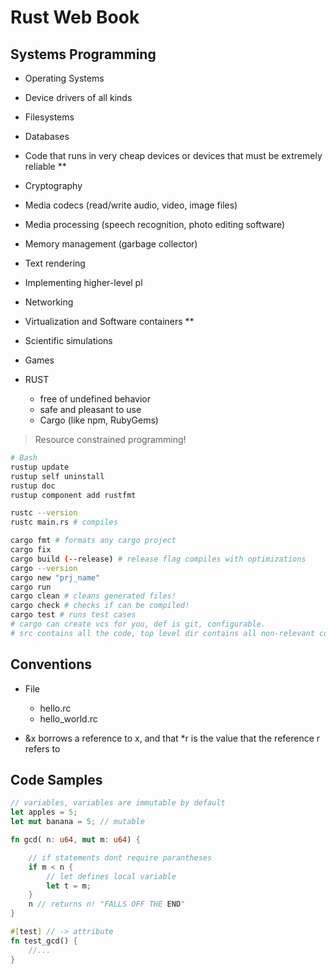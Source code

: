 # Rust Web Book

## Systems Programming
* Operating Systems
* Device drivers of all kinds
* Filesystems
* Databases
* Code that runs in very cheap devices or devices that must be extremely reliable **
* Cryptography
* Media codecs (read/write audio, video, image files)
* Media processing (speech recognition, photo editing software)
* Memory management (garbage collector)
* Text rendering
* Implementing higher-level pl
* Networking
* Virtualization and Software containers **
* Scientific simulations
* Games

* RUST
    * free of undefined behavior
    * safe and pleasant to use
    * Cargo (like npm, RubyGems)

> Resource constrained programming!

```bash
# Bash
rustup update
rustup self uninstall
rustup doc
rustup component add rustfmt

rustc --version
rustc main.rs # compiles

cargo fmt # formats any cargo project
cargo fix
cargo build (--release) # release flag compiles with optimizations
cargo --version
cargo new "prj_name"
cargo run
cargo clean # cleans generated files!
cargo check # checks if can be compiled!
cargo test # runs test cases
# cargo can create vcs for you, def is git, configurable.
# src contains all the code, top level dir contains all non-relevant code: licenses, conf files, README...
```

## Conventions

* File
    * hello.rc
    * hello_world.rc

* &x borrows a reference to x, and that *r is the value that the reference r refers to

## Code Samples
```rust
// variables, variables are immutable by default
let apples = 5;
let mut banana = 5; // mutable

fn gcd( n: u64, mut m: u64) {

    // if statements dont require parantheses
    if m < n {
        // let defines local variable
        let t = m;
    }
    n // returns n! "FALLS OFF THE END"
}

#[test] // -> attribute
fn test_gcd() {
    //...
}
```

